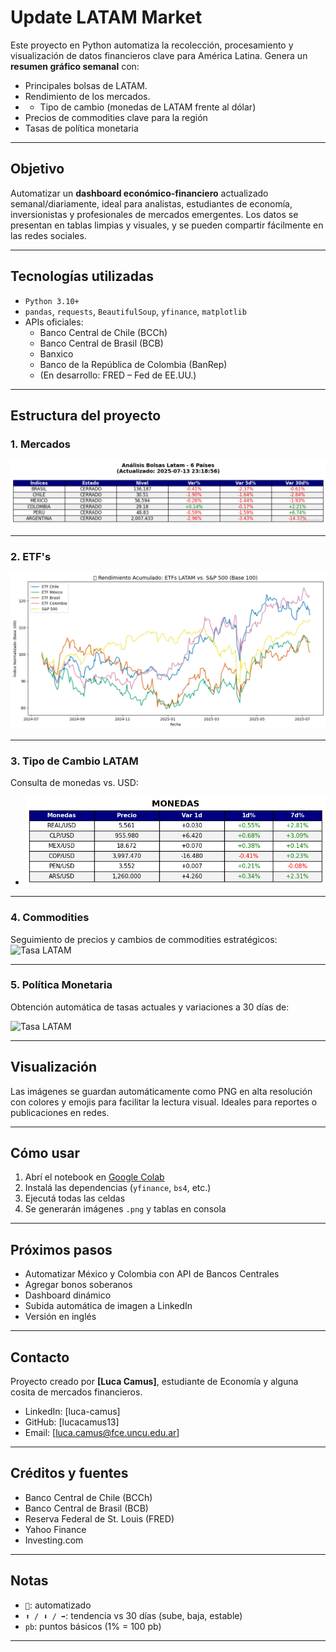 # Update LATAM Market

Este proyecto en Python automatiza la recolección, procesamiento y visualización de datos financieros clave para América Latina. Genera un **resumen gráfico semanal** con:

- Principales bolsas de LATAM.
- Rendimiento de los mercados.
- - Tipo de cambio (monedas de LATAM frente al dólar)
- Precios de commodities clave para la región
- Tasas de política monetaria

---

## Objetivo

Automatizar un **dashboard económico-financiero** actualizado semanal/diariamente, ideal para analistas, estudiantes de economía, inversionistas y profesionales de mercados emergentes. Los datos se presentan en tablas limpias y visuales, y se pueden compartir fácilmente en las redes sociales.

---

##  Tecnologías utilizadas

- `Python 3.10+`
- `pandas`, `requests`, `BeautifulSoup`, `yfinance`, `matplotlib`
- APIs oficiales:
  - Banco Central de Chile (BCCh)
  - Banco Central de Brasil (BCB)
  - Banxico
  - Banco de la República de Colombia (BanRep)
  - (En desarrollo: FRED – Fed de EE.UU.)

---

## Estructura del proyecto
### 1. Mercados
![Tasa LATAM](img/bolsas.png)

---

### 2. ETF's
![Tasa LATAM](img/etf.png)

---

### 3. Tipo de Cambio LATAM

Consulta de monedas vs. USD:

- ![Tasa LATAM](img/monedas.png)


---

### 4. Commodities

Seguimiento de precios y cambios de commodities estratégicos:
![Tasa LATAM](img/comoditties.png)

---

### 5. Política Monetaria

Obtención automática de tasas actuales y variaciones a 30 días de:

![Tasa LATAM](img/política_monetaria.png)



---

## Visualización

Las imágenes se guardan automáticamente como PNG en alta resolución con colores y emojis para facilitar la lectura visual. Ideales para reportes o publicaciones en redes.

---

## Cómo usar

1. Abrí el notebook en [Google Colab](https://colab.research.google.com/drive/14yDqOLZqsPcyQlTrI3wZjBpBJRuuNGfV)
2. Instalá las dependencias (`yfinance`, `bs4`, etc.)
3. Ejecutá todas las celdas
4. Se generarán imágenes `.png` y tablas en consola

---

## Próximos pasos

- Automatizar México y Colombia con API de Bancos Centrales
- Agregar bonos soberanos
- Dashboard dinámico
- Subida automática de imagen a LinkedIn
- Versión en inglés

---

## Contacto

Proyecto creado por **[Luca Camus]**, estudiante de Economía y alguna cosita de mercados financieros.

- LinkedIn: [luca-camus]
- GitHub: [lucacamus13]
- Email: [luca.camus@fce.uncu.edu.ar]

---

## Créditos y fuentes

- Banco Central de Chile (BCCh)
- Banco Central de Brasil (BCB)
- Reserva Federal de St. Louis (FRED)
- Yahoo Finance
- Investing.com

---

## Notas

- `🤖`: automatizado
- `⬆️ / ⬇️ / ➡️`: tendencia vs 30 días (sube, baja, estable)
- `pb`: puntos básicos (1% = 100 pb)

---

